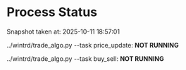# Process Status

Snapshot taken at: 2025-10-11 18:57:01

../wintrd/trade_algo.py --task price_update: **NOT RUNNING**

../wintrd/trade_algo.py --task buy_sell: **NOT RUNNING**

